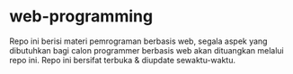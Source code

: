 # web-programming
Repo ini berisi materi pemrograman berbasis web, segala aspek yang dibutuhkan bagi calon programmer berbasis web akan dituangkan melalui repo ini. Repo ini bersifat terbuka &amp; diupdate sewaktu-waktu.
